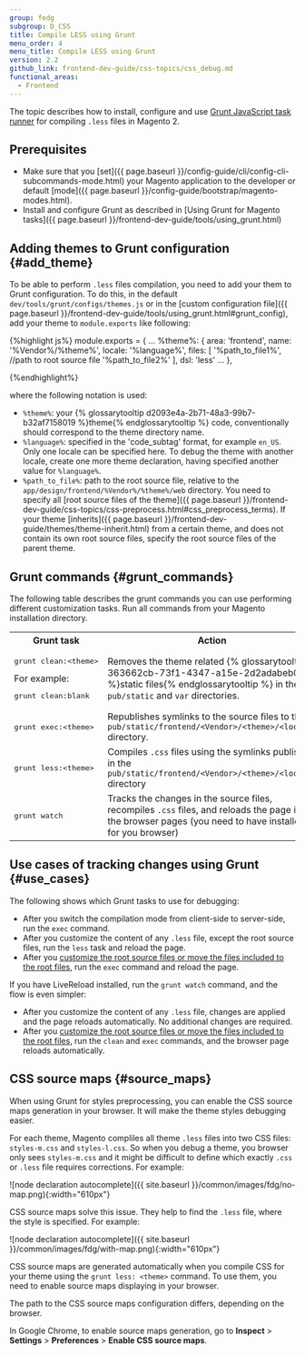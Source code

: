 ```yaml
---
group: fedg
subgroup: D_CSS
title: Compile LESS using Grunt
menu_order: 4
menu_title: Compile LESS using Grunt
version: 2.2
github_link: frontend-dev-guide/css-topics/css_debug.md
functional_areas:
  - Frontend
---
```


The topic describes how to install, configure and use [Grunt JavaScript task runner](http://gruntjs.com/) for compiling `.less` files in Magento 2.

## Prerequisites


- Make sure that you [set]({{ page.baseurl }}/config-guide/cli/config-cli-subcommands-mode.html) your Magento application to the developer or default [mode]({{ page.baseurl }}/config-guide/bootstrap/magento-modes.html).
- Install and configure Grunt as described in [Using Grunt for Magento tasks]({{ page.baseurl }}/frontend-dev-guide/tools/using_grunt.html)


## Adding themes to Grunt configuration {#add_theme}

To be able to perform `.less` files compilation, you need to add your them to Grunt configuration. To do this, in the default `dev/tools/grunt/configs/themes.js` or in the [custom configuration file]({{ page.baseurl }}/frontend-dev-guide/tools/using_grunt.html#grunt_config), add your theme to `module.exports` like following:

{%highlight js%}
module.exports = {
    ...
    %theme%: {
        area: 'frontend',
        name: '%Vendor%/%theme%',
        locale: '%language%',
        files: [
            '%path_to_file1%', //path to root source file
            '%path_to_file2%'
        ],
        dsl: 'less'
    ...
    },

{%endhighlight%}

where the following notation is used:

* `%theme%`: your {% glossarytooltip d2093e4a-2b71-48a3-99b7-b32af7158019 %}theme{% endglossarytooltip %} code, conventionally should correspond to the theme directory name.
* `%language%`: specified in the 'code_subtag' format, for example `en_US`. Only one locale can be specified here. To debug the theme with another locale, create one more theme declaration, having specified another value for `%language%`.
* `%path_to_file%`: path to the root source file, relative to the `app/design/frontend/%Vendor%/%theme%/web` directory. You need to specify all [root source files of the theme]({{ page.baseurl }}/frontend-dev-guide/css-topics/css-preprocess.html#css_preprocess_terms). If your theme [inherits]({{ page.baseurl }}/frontend-dev-guide/themes/theme-inherit.html) from a certain theme, and does not contain its own root source files, specify the root source files of the parent theme.

## Grunt commands {#grunt_commands}

The following table describes the grunt commands you can use performing different customization tasks. Run all commands from your Magento installation directory.

<table>
<tr>
<th>
Grunt task
</th>
<th>
Action
</th>
</tr>
<tr>
<td>
<pre>
grunt clean:&lt;theme&gt;
</pre>
For example:
<pre>
grunt clean:blank
</pre>
</td>
<td>
Removes the theme related {% glossarytooltip 363662cb-73f1-4347-a15e-2d2adabeb0c2 %}static files{% endglossarytooltip %} in the <code>pub/static</code> and <code>var</code> directories.
</td>
</tr>
<tr>
<td>
<pre>
grunt exec:&lt;theme&gt;
</pre>
</td>
<td>
Republishes symlinks to the source files to the <code>pub/static/frontend/&lt;Vendor&gt;/&lt;theme&gt;/&lt;locale&gt;</code> directory.
</td>
</tr>
<tr>
<td>
<pre>
grunt less:&lt;theme&gt;
</pre>
</td>
<td>
Compiles <code>.css</code> files using the symlinks published in the <code>pub/static/frontend/&lt;Vendor&gt;/&lt;theme&gt;/&lt;locale&gt;</code> directory
</td>
</tr>
<tr>
<td>
<pre>
grunt watch
</pre>
</td>
<td>
Tracks the changes in the source files, recompiles <code>.css</code> files, and reloads the page in the browser pages
(you need to have installed for you browser)
</td>
</tr>
</table>

## Use cases of tracking changes using Grunt {#use_cases}

The following shows which Grunt tasks to use for debugging:

<ul>
<li>After you switch the compilation mode from client-side to server-side, run the <code>exec</code> command.</li>
<li>
After you customize the content of any <code>.less</code> file, except the root source files, run the <code>less</code> task and reload the page. </li>
<li>After you <a href="http://devdocs.magento.com/guides/v2.2/frontend-dev-guide/css-topics/css-preprocess.html#css_exception">customize the root source files or move the files included to the root files</a>, run the <code>exec</code> command and reload the page.</li>
</ul>

If you have LiveReload installed, run the <code>grunt watch</code> command, and the flow is even simpler:
<ul>
<li>
After you customize the content of any <code>.less</code> file, changes are applied and the page reloads automatically. No additional changes are required.</li>

<li>After you <a href="http://devdocs.magento.com/guides/v2.2/frontend-dev-guide/css-topics/css-preprocess.html#css_exception">customize the root source files or move the files included to the root files</a>, run the <code>clean</code> and <code>exec</code> commands, and the browser page reloads automatically.</li>

</ul>

## CSS source maps {#source_maps}

When using Grunt for styles preprocessing, you can enable the CSS source maps generation in your browser. It will make the theme styles debugging easier.

For each theme, Magento compliles all theme `.less` files into two CSS files: `styles-m.css` and `styles-l.css`. So when you debug a theme, you browser only sees `styles-m.css` and it might be difficult to define which exactly `.css` or `.less` file requires corrections. For example:

![node declaration autocomplete]({{ site.baseurl }}/common/images/fdg/no-map.png){:width="610px"}

CSS source maps solve this issue. They help to find the `.less` file, where the style is specified. For example:

![node declaration autocomplete]({{ site.baseurl }}/common/images/fdg/with-map.png){:width="610px"}

CSS source maps are generated automatically when you compile CSS for your theme using the `grunt less: <theme>` command. To use them, you need to enable source maps displaying in your browser.

The path to the CSS source maps configuration differs, depending on the browser.

In Google Chrome, to enable source maps generation, go to **Inspect** > **Settings** > **Preferences** > **Enable CSS source maps**.   
